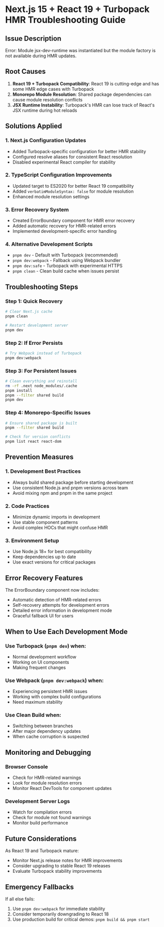 # Next.js 15 + React 19 + Turbopack HMR Troubleshooting Guide

## Issue Description
Error: Module jsx-dev-runtime was instantiated but the module factory is not available during HMR updates.

## Root Causes
1. **React 19 + Turbopack Compatibility**: React 19 is cutting-edge and has some HMR edge cases with Turbopack
2. **Monorepo Module Resolution**: Shared package dependencies can cause module resolution conflicts
3. **JSX Runtime Instability**: Turbopack's HMR can lose track of React's JSX runtime during hot reloads

## Solutions Applied

### 1. Next.js Configuration Updates
- Added Turbopack-specific configuration for better HMR stability
- Configured resolve aliases for consistent React resolution
- Disabled experimental React compiler for stability

### 2. TypeScript Configuration Improvements
- Updated target to ES2020 for better React 19 compatibility
- Added `verbatimModuleSyntax: false` for module resolution
- Enhanced module resolution settings

### 3. Error Recovery System
- Created ErrorBoundary component for HMR error recovery
- Added automatic recovery for HMR-related errors
- Implemented development-specific error handling

### 4. Alternative Development Scripts
- `pnpm dev` - Default with Turbopack (recommended)
- `pnpm dev:webpack` - Fallback using Webpack bundler
- `pnpm dev:safe` - Turbopack with experimental HTTPS
- `pnpm clean` - Clean build cache when issues persist

## Troubleshooting Steps

### Step 1: Quick Recovery
```bash
# Clear Next.js cache
pnpm clean

# Restart development server
pnpm dev
```

### Step 2: If Error Persists
```bash
# Try Webpack instead of Turbopack
pnpm dev:webpack
```

### Step 3: For Persistent Issues
```bash
# Clean everything and reinstall
rm -rf .next node_modules/.cache
pnpm install
pnpm --filter shared build
pnpm dev
```

### Step 4: Monorepo-Specific Issues
```bash
# Ensure shared package is built
pnpm --filter shared build

# Check for version conflicts
pnpm list react react-dom
```

## Prevention Measures

### 1. Development Best Practices
- Always build shared package before starting development
- Use consistent Node.js and pnpm versions across team
- Avoid mixing npm and pnpm in the same project

### 2. Code Practices
- Minimize dynamic imports in development
- Use stable component patterns
- Avoid complex HOCs that might confuse HMR

### 3. Environment Setup
- Use Node.js 18+ for best compatibility
- Keep dependencies up to date
- Use exact versions for critical packages

## Error Recovery Features

The ErrorBoundary component now includes:
- Automatic detection of HMR-related errors
- Self-recovery attempts for development errors
- Detailed error information in development mode
- Graceful fallback UI for users

## When to Use Each Development Mode

### Use Turbopack (`pnpm dev`) when:
- Normal development workflow
- Working on UI components
- Making frequent changes

### Use Webpack (`pnpm dev:webpack`) when:
- Experiencing persistent HMR issues
- Working with complex build configurations
- Need maximum stability

### Use Clean Build when:
- Switching between branches
- After major dependency updates
- When cache corruption is suspected

## Monitoring and Debugging

### Browser Console
- Check for HMR-related warnings
- Look for module resolution errors
- Monitor React DevTools for component updates

### Development Server Logs
- Watch for compilation errors
- Check for module not found warnings
- Monitor build performance

## Future Considerations

As React 19 and Turbopack mature:
- Monitor Next.js release notes for HMR improvements
- Consider upgrading to stable React 19 releases
- Evaluate Turbopack stability improvements

## Emergency Fallbacks

If all else fails:
1. Use `pnpm dev:webpack` for immediate stability
2. Consider temporarily downgrading to React 18
3. Use production build for critical demos: `pnpm build && pnpm start`
